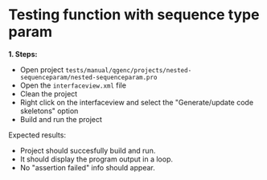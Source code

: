 # Testing function with sequence type param

**1. Steps:**

* Open project `tests/manual/qgenc/projects/nested-sequenceparam/nested-sequenceparam.pro`
* Open the `interfaceview.xml` file
* Clean the project
* Right click on the interfaceview and select the "Generate/update code skeletons" option
* Build and run the project

Expected results:

* Project should succesfully build and run.
* It should display the program output in a loop.
* No "assertion failed" info should appear.
